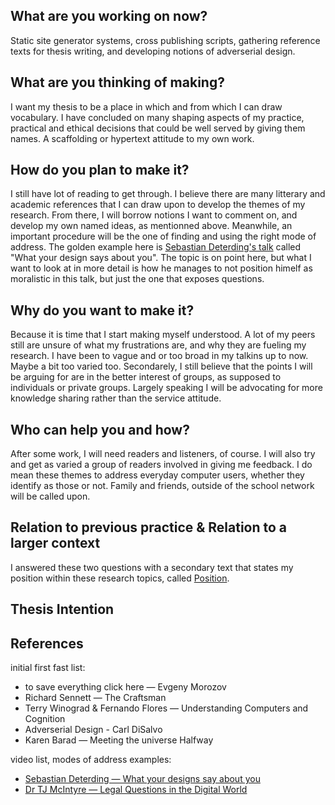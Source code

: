 ## What are you working on now?
Static site generator systems, cross publishing scripts, gathering reference texts for thesis writing, and developing notions of adverserial design.

## What are you thinking of making?
I want my thesis to be a place in which and from which I can draw vocabulary. I have concluded on many shaping aspects of my practice, practical and ethical decisions that could be well served by giving them names. A scaffolding or hypertext attitude to my own work.

## How do you plan to make it?
I still have lot of reading to get through. I believe there are many litterary and academic references that I can draw upon to develop the themes of my research. From there, I will borrow notions I want to comment on, and develop my own named ideas, as mentionned above. Meanwhile, an important procedure will be the one of finding and using the right mode of address. The golden example here is [Sebastian Deterding's talk](http://www.ted.com/talks/sebastian_deterding_what_your_designs_say_about_you) called "What your design says about you". The topic is on point here, but what I want to look at in more detail is how he manages to not position himelf as moralistic in this talk, but just the one that exposes questions.

## Why do you want to make it?
Because it is time that I start making myself understood. A lot of my peers still are unsure of what my frustrations are, and why they are fueling my research. I have been to vague and or too broad in my talkins up to now. Maybe a bit too varied too.
Secondarely, I still believe that the points I will be arguing for are in the better interest of groups, as supposed to individuals or private groups. Largely speaking I will be advocating for more knowledge sharing rather than the service attitude.

## Who can help you and how?
After some work, I will need readers and listeners, of course. I will also try and get as varied a group of readers involved in giving me feedback. I do mean these themes to address everyday computer users, whether they identify as those or not. Family and friends, outside of the school network will be called upon.

## Relation to previous practice & Relation to a larger context
I answered these two questions with a secondary text that states my position within these research topics, called [Position](2016-09_21_Position.md).

## Thesis Intention



## References
initial first fast list:
+ to save everything click here — Evgeny Morozov
+ Richard Sennett — The Craftsman
+ Terry Winograd & Fernando Flores — Understanding Computers and Cognition
+ Adverserial Design - Carl DiSalvo
+ Karen Barad — Meeting the universe Halfway

video list, modes of address examples:
* [Sebastian Deterding — What your designs say about you ](http://www.ted.com/talks/sebastian_deterding_what_your_designs_say_about_you)
* [Dr TJ McIntyre — Legal Questions in the Digital World](https://www.youtube.com/watch?v=nlKJ4FVWUOM)
</div>
